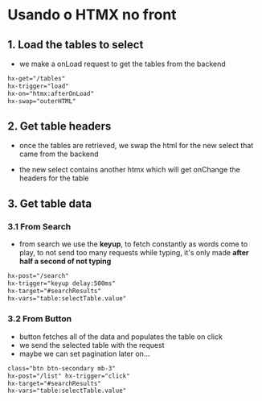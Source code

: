 # Usando o HTMX no front

## 1. Load the tables to select

-   we make a onLoad request to get the tables from the backend

```html
hx-get="/tables" 
hx-trigger="load"
hx-on="htmx:afterOnLoad" 
hx-swap="outerHTML"
```

## 2. Get table headers

-   once the tables are retrieved, we swap the html for the new select that came from the backend

-   the new select contains another htmx which will get onChange the headers for the table

## 3. Get table data

### 3.1 From Search

-   from search we use the **keyup**, to fetch constantly as words come to play, to not send too many requests while typing, it's only made **after half a second of not typing**

```html
hx-post="/search" 
hx-trigger="keyup delay:500ms"
hx-target="#searchResults" 
hx-vars="table:selectTable.value"
```

### 3.2 From Button

-   button fetches all of the data and populates the table on click
-   we send the selected table with the request
-   maybe we can set pagination later on...

```html
class="btn btn-secondary mb-3"
hx-post="/list" hx-trigger="click" 
hx-target="#searchResults"
hx-vars="table:selectTable.value"
```
